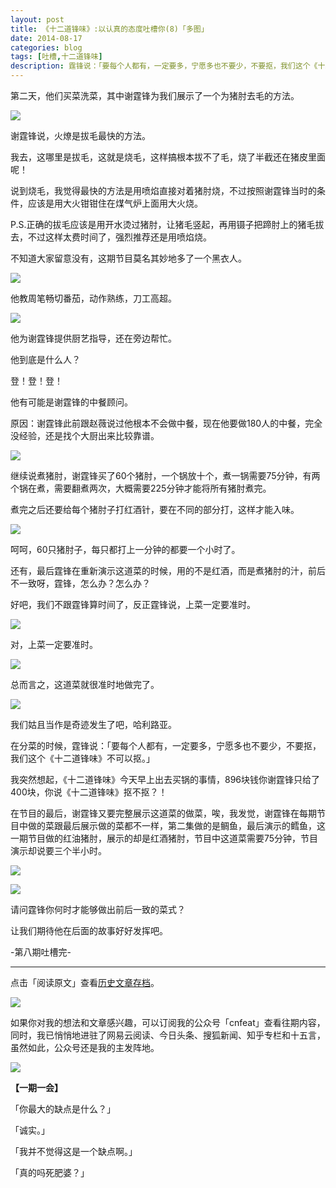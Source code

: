 ```yaml
---
layout: post
title: 《十二道锋味》:以认真的态度吐槽你(8)「多图」
date: 2014-08-17
categories: blog
tags: [吐槽,十二道锋味]
description: 霆锋说：「要每个人都有，一定要多，宁愿多也不要少，不要抠，我们这个《十二道锋味》不可以抠。」
---
```




第二天，他们买菜洗菜，其中谢霆锋为我们展示了一个为猪肘去毛的方法。

![](http://cnfeat.qiniudn.com/Image-2014-08-12-16-36-53.jpg)

谢霆锋说，火燎是拔毛最快的方法。

我去，这哪里是拔毛，这就是烧毛，这样搞根本拔不了毛，烧了半截还在猪皮里面呢！

说到烧毛，我觉得最快的方法是用喷焰直接对着猪肘烧，不过按照谢霆锋当时的条件，应该是用大火钳钳住在煤气炉上面用大火烧。

P.S.正确的拔毛应该是用开水烫过猪肘，让猪毛竖起，再用镊子把蹄肘上的猪毛拔去，不过这样太费时间了，强烈推荐还是用喷焰烧。

不知道大家留意没有，这期节目莫名其妙地多了一个黑衣人。

![](http://cnfeat.qiniudn.com/Image-2014-08-12-16-48-22.jpg)

他教周笔畅切番茄，动作熟练，刀工高超。

![](http://cnfeat.qiniudn.com/Image-2014-08-12-16-31-00.jpg)

他为谢霆锋提供厨艺指导，还在旁边帮忙。

他到底是什么人？

登！登！登！

他有可能是谢霆锋的中餐顾问。

原因：谢霆锋此前跟赵薇说过他根本不会做中餐，现在他要做180人的中餐，完全没经验，还是找个大厨出来比较靠谱。

![](http://cnfeat.qiniudn.com/Image-2014-08-12-16-55-31.jpg)

继续说煮猪肘，谢霆锋买了60个猪肘，一个锅放十个，煮一锅需要75分钟，有两个锅在煮，需要翻煮两次，大概需要225分钟才能将所有猪肘煮完。

煮完之后还要给每个猪肘子打红酒针，要在不同的部分打，这样才能入味。

![](http://cnfeat.qiniudn.com/Image-2014-08-12-17-25-53.jpg)

呵呵，60只猪肘子，每只都打上一分钟的都要一个小时了。

还有，最后霆锋在重新演示这道菜的时候，用的不是红酒，而是煮猪肘的汁，前后不一致呀，霆锋，怎么办？怎么办？

好吧，我们不跟霆锋算时间了，反正霆锋说，上菜一定要准时。

![](http://cnfeat.qiniudn.com/Image-2014-08-12-13-16-42.png)

对，上菜一定要准时。

![](http://cnfeat.qiniudn.com/Image-2014-08-07-15-24-41.jpg)


总而言之，这道菜就很准时地做完了。

![](http://cnfeat.qiniudn.com/Image-2014-08-12-17-33-51.jpg)

我们姑且当作是奇迹发生了吧，哈利路亚。

在分菜的时候，霆锋说：「要每个人都有，一定要多，宁愿多也不要少，不要抠，我们这个《十二道锋味》不可以抠。」

我突然想起，《十二道锋味》今天早上出去买锅的事情，896块钱你谢霆锋只给了400块，你说《十二道锋味》抠不抠？！

在节目的最后，谢霆锋又要完整展示这道菜的做菜，唉，我发觉，谢霆锋在每期节目中做的菜跟最后展示做的菜都不一样，第二集做的是鲷鱼，最后演示的鳕鱼，这一期节目做的红油猪肘，展示的却是红酒猪肘，节目中这道菜需要75分钟，节目演示却说要三个半小时。

![](http://cnfeat.qiniudn.com/Image-2014-08-12-17-47-20.jpg)

![](http://cnfeat.qiniudn.com/Image-2014-08-12-17-48-49.jpg)

请问霆锋你何时才能够做出前后一致的菜式？

让我们期待他在后面的故事好好发挥吧。

-第八期吐槽完-


---

点击「阅读原文」查看[历史文章存档](http://cnfeat.com)。

![](http://cnfeat.qiniudn.com/mHDSX.png)

如果你对我的想法和文章感兴趣，可以订阅我的公众号「cnfeat」查看往期内容，同时，我已悄悄地进驻了网易云阅读、今日头条、搜狐新闻、知乎专栏和十五言，虽然如此，公众号还是我的主发阵地。

![](http://cnfeat.qiniudn.com/signitrue-2014-07-11.png)


**【一期一会】**

「你最大的缺点是什么？」

「诚实。」

「我并不觉得这是一个缺点啊。」

「真的吗死肥婆？」


